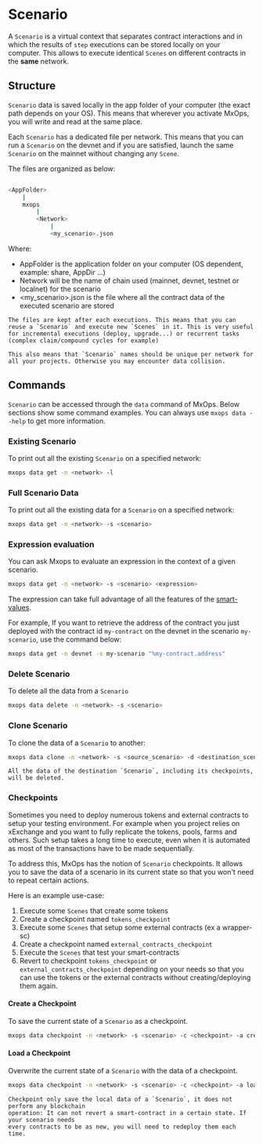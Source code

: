 # Scenario

A `Scenario` is a virtual context that separates contract interactions and in which the results of `step` executions can be stored locally on your computer. This allows to execute identical `Scenes` on different contracts in the **same** network.

## Structure

`Scenario` data is saved locally in the app folder of your computer (the exact path depends on your OS).
This means that wherever you activate MxOps, you will write and read at the same place.

Each `Scenario` has a dedicated file per network. This means that you can run a `Scenario` on the devnet and if you are
satisfied, launch the same `Scenario` on the mainnet without changing any `Scene`.

The files are organized as below:

```bash

<AppFolder>
    |
    mxops
        |
        <Network>
            |
            <my_scenario>.json

```

Where:

- AppFolder is the application folder on your computer (OS dependent, example: share, AppDir ...)
- Network will be the name of chain used (mainnet, devnet, testnet or localnet) for the scenario
- <my_scenario>.json is the file where all the contract data of the executed scenario are stored

```{note}
The files are kept after each executions. This means that you can reuse a `Scenario` and execute new `Scenes` in it. This is very useful for incremental executions (deploy, upgrade...) or recurrent tasks (complex claim/compound cycles for example)
```

```{warning}
This also means that `Scenario` names should be unique per network for all your projects. Otherwise you may encounter data collision.
```

## Commands

`Scenario` can be accessed through the `data` command of MxOps.
Below sections show some command examples. You can always use `mxops data --help` to get more information.

### Existing Scenario

To print out all the existing `Scenario` on a specified network:

```bash
mxops data get -n <network> -l
```

### Full Scenario Data

To print out all the existing data for a `Scenario` on a specified network:

```bash
mxops data get -n <network> -s <scenario>
```

### Expression evaluation

You can ask Mxops to evaluate an expression in the context of a given scenario.

```bash
mxops data get -n <network> -s <scenario> <expression>
```

The expression can take full advantage of all the features of the [smart-values](smart_values_target).

For example, If you want to retrieve the address of the contract you just deployed with the contract id `my-contract` on the devnet in the scenario `my-scenario`, use the command below:

```bash
mxops data get -n devnet -s my-scenario "%my-contract.address"
```

### Delete Scenario

To delete all the data from a `Scenario`

```bash
mxops data delete -n <network> -s <scenario>
```

### Clone Scenario

To clone the data of a `Scenario` to another:

```bash
mxops data clone -n <network> -s <source_scenario> -d <destination_scenario>
```

```{warning}
All the data of the destination `Scenario`, including its checkpoints, will be deleted.
```

### Checkpoints

Sometimes you need to deploy numerous tokens and external contracts to setup your testing
environment. For example when you project relies on xExchange and you want to fully replicate the tokens, pools,
farms and others.
Such setup takes a long time to execute, even when it is automated as most of the transactions have to be made sequentially.

To address this, MxOps has the notion of `Scenario` checkpoints. It allows you to save the data of a scenario in its current state so that you won't need to repeat certain actions.

Here is an example use-case:

1. Execute some `Scenes` that create some tokens
2. Create a checkpoint named `tokens_checkpoint`
3. Execute some `Scenes` that setup some external contracts (ex a wrapper-sc)
4. Create a checkpoint named `external_contracts_checkpoint`
5. Execute the `Scenes` that test your smart-contracts
6. Revert to checkpoint `tokens_checkpoint` or `external_contracts_checkpoint` depending on your needs so that you can use the tokens or the external contracts without creating/deploying them again.

#### Create a Checkpoint

To save the current state of a `Scenario` as a checkpoint.

```bash
mxops data checkpoint -n <network> -s <scenario> -c <checkpoint> -a create
```

#### Load a Checkpoint

Overwrite the current state of a `Scenario` with the data of a checkpoint.

```bash
mxops data checkpoint -n <network> -s <scenario> -c <checkpoint> -a load
```

```{warning}
Checkpoint only save the local data of a `Scenario`, it does not perform any blockchain
operation: It can not revert a smart-contract in a certain state. If your scenario needs
every contracts to be as new, you will need to redeploy them each time.
```

